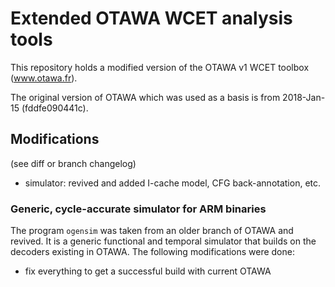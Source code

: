 # Extended OTAWA WCET analysis tools
This repository holds a modified version of the OTAWA v1 WCET toolbox (www.otawa.fr).

The original version of OTAWA which was used as a basis is from 2018-Jan-15 (fddfe090441c).

## Modifications
(see diff or branch changelog)

 * simulator: revived and added I-cache model, CFG back-annotation, etc.

### Generic, cycle-accurate simulator for ARM binaries
The program `ogensim` was taken from an older branch of OTAWA and revived. It is
a generic functional and temporal simulator that builds on the decoders existing in OTAWA.
The following modifications were done:

 * fix everything to get a successful build with current OTAWA

